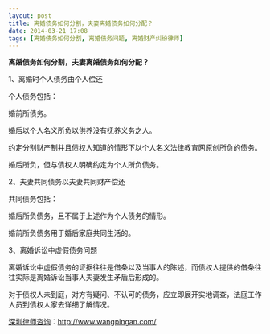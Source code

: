 ```yaml
---
layout: post
title: 离婚债务如何分割，夫妻离婚债务如何分配？
date: 2014-03-21 17:08
tags: [离婚债务如何分割, 离婚债务问题, 离婚财产纠纷律师]
---
```

<strong>离婚债务如何分割，夫妻离婚债务如何分配？</strong>

1、离婚时个人债务由个人偿还

个人债务包括：

婚前所债务。

婚后以个人名义所负以供养没有抚养义务之人。

约定分别财产制并且债权人知道的情形下以个人名义法律教育网原创所负的债务。

婚后所负，但与债权人明确约定为个人所负债务。

2、夫妻共同债务以夫妻共同财产偿还

共同债务包括：

婚后所负债务，且不属于上述作为个人债务的情形。

婚前所负债务用于婚后家庭共同生活的。

3、离婚诉讼中虚假债务问题

离婚诉讼中虚假债务的证据往往是借条以及当事人的陈述，而债权人提供的借条往往实际是离婚诉讼当事人夫妻发生矛盾后形成的。

对于债权人未到庭，对方有疑问、不认可的债务，应立即展开实地调查，法庭工作人员到债权人家去详细了解情况。

<a href="http://www.wangpingan.com/">深圳律师咨询</a>：<a href="http://www.wangpingan.com/">http://www.wangpingan.com/</a>

